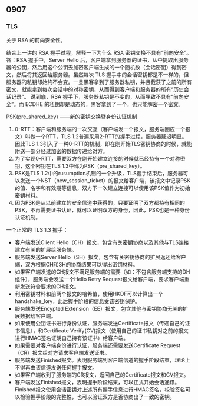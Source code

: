 ## 0907

### TLS

关于 RSA 的前向安全性。    

结合上一讲的 RSA 握手过程，解释一下为什么 RSA 密钥交换不具有“前向安全”。 答：RSA 握手中，Server Hello 后，客户端拿到服务器的证书，从中提取出服务器的公钥，然后用这个公钥去加密客户端生成的一个随机数（会话密钥）得到密文，然后将其返回给服务器。虽然每次 TLS 握手中的会话密钥都是不一样的，但服务器的私钥却始终不会变。一旦黑客拿到了服务器私钥，并且截获了之前的所有密文，就能拿到每次会话中的对称密钥，从而得到客户端和服务器的所有“历史会话记录”。 说到底，RSA 握手下，服务器私钥是不变的，从而导致不具有“前向安全”。而 ECDHE 的私钥却是动态的，黑客拿到了一个，也只能解密一个密文。    

PSK(pre_shared_key) ——新的密钥交换暨身份认证机制    

1. 0-RTT：客户端和服务端的一次交互（客户端发一个报文，服务端回应一个报文）叫做一个RTT，TLS 1.2普遍采用2-RTT的握手过程，服务器延迟明显。因此TLS 1.3引入了一种0-RTT的机制，即在刚开始TLS密钥协商的时候，就能附送一部分经过加密的数据传递给对方。
2. 为了实现0-RTT，需要双方在刚开始建立连接的时候就已经持有一个对称密钥，这个密钥在TLS 1.3中称为PSK（pre_shared_key）。
3. PSK是TLS 1.2中的rusumption机制的一个升级，TLS握手结束后，服务器可以发送一个NST（new_session_ticket）的报文给客户端，该报文中记录PSK的值、名字和有效期等信息，双方下一次建立连接可以使用该PSK值作为初始密钥材料。
4. 因为PSK是从以前建立的安全信道中获得的，只要证明了双方都持有相同的PSK，不再需要证书认证，就可以证明双方的身份，因此，PSK也是一种身份认证机制。


一个正常的 TLS 1.3 握手：    

- 客户端发送Client Hello（CH）报文，包含有关密钥协商以及其他与TLS连接建立有关的扩展给服务端。
- 服务端发送Server Hello（SH）报文，包含有关密钥协商的扩展返还给客户端，双方根据CH和SH的协商结果可以得出密钥材料。
- 如果客户端发送的CH报文不满足服务端的需要（如：不包含服务端支持的DH组件），服务端会发送一个Hello Retry Request报文给客户端，要求客户端重新发送符合要求的CH报文。
- 利用密钥材料和前两个报文的哈希值，使用HKDF可以计算出一个handshake_key，此后握手阶段的信息受该密钥保护。
- 服务端发送Encypted Extension（EE）报文，包含其他与密钥协商无关的扩展数据给客户端。
- 如果使用公钥证书进行身份认证，服务端发送Certificate报文（传递自己的证书信息），和Certificate Verify(CV)报文（使用自己的证书私钥对之前的报文进行HMAC签名证明自己持有该证书）给客户端。
- 如果需要对客户端身份进行认证，服务端还需要发送Certificate Request（CR）报文给对方请求客户端发送证书。
- 服务端发送Finished报文。表明服务端到客户端信道的握手阶段结束，理论上不得再由该信道发送任何握手报文。
- 如果客户端收到了服务端的CR报文，返回自己的Certificate报文和CV报文。
- 客户端发送Finished报文，表明握手阶段结束，可以正式开始会话通讯。Finished报文使用会话密钥对上述所有握手信息进行HMAC签名，校验签名可以检验握手阶段的完整性，也可以验证双方是否协商出了一致的密钥。
